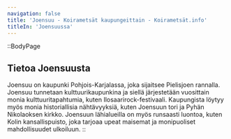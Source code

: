 ```yaml
---
navigation: false
title: 'Joensuu - Koirametsät kaupungeittain - Koirametsät.info'
titleIn: 'Joensuussa'
---
```


::BodyPage
## Tietoa Joensuusta
Joensuu on kaupunki Pohjois-Karjalassa, joka sijaitsee Pielisjoen rannalla. Joensuu tunnetaan kulttuurikaupunkina ja siellä järjestetään vuosittain monia kulttuuritapahtumia, kuten Ilosaarirock-festivaali. Kaupungista löytyy myös monia historiallisia nähtävyyksiä, kuten Joensuun tori ja Pyhän Nikolaoksen kirkko. Joensuun lähialueilla on myös runsaasti luontoa, kuten Kolin kansallispuisto, joka tarjoaa upeat maisemat ja monipuoliset mahdollisuudet ulkoiluun.
::